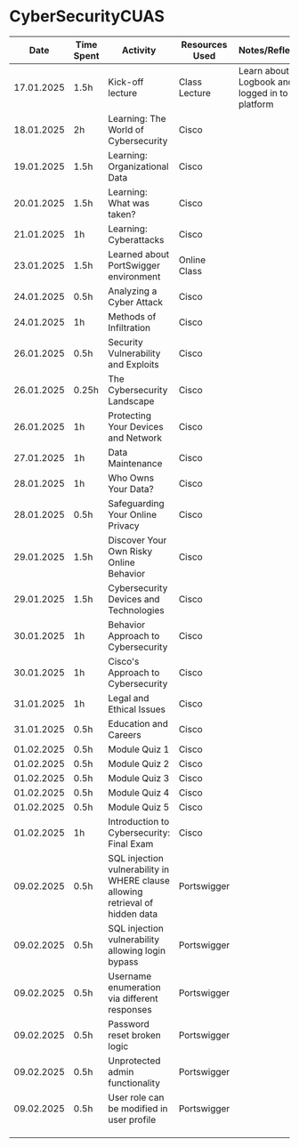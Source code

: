 # CyberSecurityCUAS

| Date        | Time Spent | Activity                                  | Resources Used                                         | Notes/Reflections                                                 |
|-------------|------------|--------------------------------------------|--------------------------------------------------------|--------------------------------------------------------------------
| 17.01.2025  | 1.5h       | Kick-off lecture                           | Class Lecture                                          | Learn about Logbook and logged in to cisco platform      |
| 18.01.2025  | 2h         | Learning: The World of Cybersecurity       | Cisco                                                  |  | 
| 19.01.2025  | 1.5h       | Learning: Organizational Data              | Cisco                                                  |  |
| 20.01.2025  | 1.5h       | Learning: What was taken?                  | Cisco                                                  |  |
| 21.01.2025  | 1h         | Learning: Cyberattacks                     | Cisco                                                  |  | 
| 23.01.2025  | 1.5h       |  Learned about PortSwigger environment     | Online Class                                           |  |
| 24.01.2025  | 0.5h       | Analyzing a Cyber Attack   |            Cisco                  |  |
| 24.01.2025  |  1h      | Methods of Infiltration   |                   Cisco           |  |
| 26.01.2025  |  0.5h      |  Security Vulnerability and Exploits  |        Cisco                      |  |
| 26.01.2025  |  0.25h      | The Cybersecurity Landscape   |             Cisco                 |  |
| 26.01.2025  |  1h      |  Protecting Your Devices and Network  |     Cisco                         |  |
| 27.01.2025 |  1h      |  Data Maintenance  |                   Cisco           |  |
| 28.01.2025 |  1h      | Who Owns Your Data?   |            Cisco                  |  |
| 28.01.2025 | 0.5h       | Safeguarding Your Online Privacy   |      Cisco                        |  |
| 29.01.2025 |  1.5h      |  Discover Your Own Risky Online Behavior  |      Cisco                        |  |
| 29.01.2025 |  1.5h      | Cybersecurity Devices and Technologies   |           Cisco                   |  |
| 30.01.2025 | 1h       | Behavior Approach to Cybersecurity   |        Cisco                      |  |
| 30.01.2025 |  1h      | Cisco's Approach to Cybersecurity   |      Cisco                        |  |
| 31.01.2025 |  1h      |  Legal and Ethical Issues  |    Cisco                          |  |
| 31.01.2025 |   0.5h     | Education and Careers   |          Cisco                    |  |
| 01.02.2025 |  0.5h    | Module Quiz 1   |         Cisco                     |  |
| 01.02.2025 |  0.5h     | Module Quiz 2   |        Cisco                      |  |
| 01.02.2025 |  0.5h     |  Module Quiz 3 |         Cisco                     |  |
| 01.02.2025 |   0.5h    | Module Quiz 4  |         Cisco                     |  |
| 01.02.2025 |   0.5h    | Module Quiz 5  |           Cisco                   |  |
| 01.02.2025 |   1h    | Introduction to Cybersecurity: Final Exam   |  Cisco                            |  |
| 09.02.2025 |  0.5h     |    SQL injection vulnerability in WHERE clause allowing retrieval of hidden data                  |   Portswigger         |  |
| 09.02.2025 |  0.5h     |    SQL injection vulnerability allowing login bypass                             | Portswigger |  |
|09.02.2025  |  0.5h     |    Username enumeration via different responses                        |Portswigger  |  |
| 09.02.2025 |   0.5h    |   Password reset broken logic                            | Portswigger | |
| 09.02.2025 |  0.5h     |   Unprotected admin functionality                               | Portswigger | |
|09.02.2025  |  0.5h     |   User role can be modified in user profile                            |Portswigger  | |
|  |       |    |                              |  |
|  |       |    |                              |  |
|  |       |    |                              |  |
